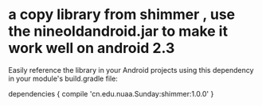 # a copy library from shimmer , use the nineoldandroid.jar to make it work well on android 2.3
Easily reference the library in your Android projects using this dependency in your module's  build.gradle  file:

dependencies {
    compile 'cn.edu.nuaa.Sunday:shimmer:1.0.0'
}

